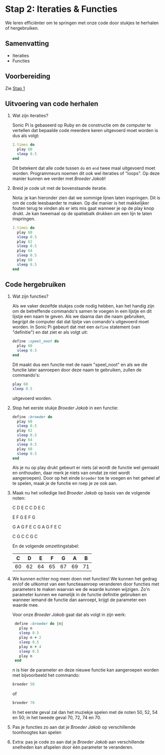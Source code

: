 # Stap 2: Iteraties & Functies

We leren efficiënter om te springen met onze code door stukjes te herhalen of hergebruiken.

## Samenvatting

  - Iteraties
  - Functies

## Voorbereiding

Zie [Stap 1](../stap-01/instructies.md)

## Uitvoering van code herhalen

1. Wat zijn iteraties?

    Sonic Pi is gebaseerd op Ruby en de constructie om de computer te vertellen dat bepaalde code meerdere keren uitgevoerd moet worden is dus als volgt:

    ```ruby
    2.times do
      play 60
      sleep 0.5
    end
    ```

    Dit betekent dat alle code tussen `do` en `end` twee maal uitgevoerd moet worden. Programmeurs noemen dit ook wel iteraties of "loops". Op deze manier kunnen we verder met *Broeder Jakob*!

2. Breid je code uit met de bovenstaande iteratie.

    Nota: je kan hieronder zien dat we sommige lijnen laten inspringen. Dit is om de code leesbaarder te maken. Op die manier is het makkelijker fouten terug te vinden als er iets mis gaat wanneer je op de play knop drukt. Je kan tweemaal op de spatiebalk drukken om een lijn te laten inspringen.

    ```ruby
    2.times do
      play 60
      sleep 0.5
      play 62
      sleep 0.5
      play 64
      sleep 0.5
      play 60
      sleep 0.5
    end
    ```

## Code hergebruiken

1. Wat zijn functies?

    Als we vaker dezelfde stukjes code nodig hebben, kan het handig zijn om de betreffende commando's samen te voegen in een lijstje en dit lijstje een naam te geven. Als we daarna dan die naam gebruiken, begrijpt de computer dat dat lijstje van comando's uitgevoerd moet worden.
    In Sonic Pi gebeurt dat met een `define` statement (van "definitie") en dat ziet er als volgt uit:

    ```ruby
    define :speel_noot do
      play 60
      sleep 0.5
    end
    ```

    Dit maakt dus een functie met de naam "speel_noot" en als we die functie later aanroepen door deze naam te gebruiken, zullen de commando's:
    ```ruby
    play 60
    sleep 0.5
    ```
    uitgevoerd worden.

2. Stop het eerste stukje *Broeder Jakob* in een functie:

    ```ruby
    define :broeder do
      play 60
      sleep 0.5
      play 62
      sleep 0.5
      play 64
      sleep 0.5
      play 60
      sleep 0.5
    end
    ```

    Als je nu op play drukt gebeurt er niets (al wordt de functie wel gemaakt en onthouden, daar merk je niets van omdat ze niet wordt aangeroepen). Door op het einde `broeder` toe te voegen en het geheel af te spelen, maak je de functie en roep je ze ook aan.

3. Maak nu het volledige lied *Broeder Jakob* op basis van de volgende noten:

    C   D   E   C   C   D   E   C

    E   F   G   E   F   G

    G   A   G   F   E   C   G   A   G   F   E   C

    C   G   C   C   G   C

    En de volgende omzettingstabel:

    | C       | D      | E     | F     | G     | A     | B     |
    | :-----: |:------:|:-----:|:-----:|:-----:|:-----:|:-----:|
    | 60      | 62     | 64    | 65    | 67    | 69    | 71    |


5. We kunnen echter nog meer doen met functies! We kunnen het gedrag en/of de uitkomst van een functieaanroep veranderen door functies met parameters te maken waarvan we de waarde kunnen wijzigen. Zo'n parameter kunnen we namelijk in de functie definitie gebruiken en wanneer iemand de functie dan aanroept, krijgt de parameter een waarde mee.

    Voor onze *Broeder Jakob* gaat dat als volgt in zijn werk:
   ```ruby
    define :broeder do |n|
      play n
      sleep 0.5
      play n + 2
      sleep 0.5
      play n + 4
      sleep 0.5
      play n
    end
    ```
    n is hier de parameter en deze nieuwe functie kan aangeroepen worden met bijvoorbeeld het commando:
    ```ruby
    broeder 50
    ```
    of
    ```ruby
    broeder 70
    ```
    In het eerste geval zal dan het muziekje spelen met de noten 50, 52, 54 en 50; in het tweede geval 70, 72, 74 en 70.

6. Pas je functies zo aan dat je *Broeder Jakob* op verschillende toonhoogtes kan spelen

7. Extra: pas je code zo aan dat je *Broeder Jakob* aan verschillende snelheden kan afspelen door één parameter te veranderen.
